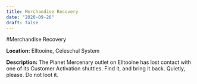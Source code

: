 ```yaml
---
title: Merchandise Recovery
date: "2020-09-26"
draft: false
---
```



#Merchandise Recovery


**Location:** Elltooine, Celeschul System

**Description:** The Planet Mercenary outlet on Elltooine has lost contact with one of its Customer Activation shuttles. Find it, and bring it back. Quietly, please. Do not loot it.
